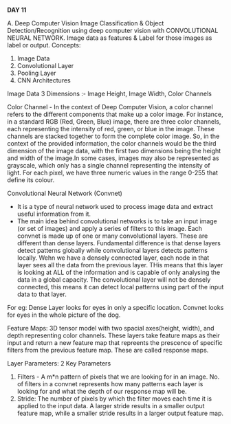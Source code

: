 __**DAY 11**__

A. Deep Computer Vision
Image Classification & Object Detection/Recognition using deep computer vision with CONVOLUTIONAL NEURAL NETWORK.
Image data as features & Label for those images as label or output.
Concepts:
1. Image Data
2. Convolutional Layer
3. Pooling Layer
4. CNN Architectures

Image Data
3 Dimensions :- Image Height, Image Width, Color Channels

Color Channel - In the context of Deep Computer Vision, a color channel refers to the different components that make up a color image. For instance, in a standard RGB (Red, Green, Blue) image, there are three color channels, each representing the intensity of red, green, or blue in the image. These channels are stacked together to form the complete color image. So, in the context of the provided information, the color channels would be the third dimension of the image data, with the first two dimensions being the height and width of the image.In some cases, images may also be represented as grayscale, which only has a single channel representing the intensity of light.
For each pixel, we have three numeric values in the range 0-255 that define its colour.

Convolutional Neural Network (Convnet)
- It is a type of neural network used to process image data and extract useful information from it.
- The main idea behind convolutional networks is to take an input image (or set of images) and apply a series of filters to this image.
Each convnet is made up of one or many convolutional layers. These are different than dense layers.
Fundamental difference is that dense layers detect patterns globally while convolutional layers detects patterns locally. Wehn we have a densely connected layer, each node in that layer sees all the data from the previous layer. THis means that this layer is looking at ALL of the information and is capable of only analysing the data in a global capacity. The convolutional layer will not be densely connected, this means it can detect local patterns using part of the input data to that layer.

For eg: Dense Layer looks for eyes in only a specific location. Convnet looks for eyes in the whole picture of the dog.

Feature Maps:
3D tensor model with two spacial axes(height, width), and depth representing color channels. These layers take feature maps as their input and return a new feature map that repreents the prescence of specific filters from the previous feature map. These are called response maps.

Layer Parameters: 2 Key Parameters
1. Filters - A m*n pattern of pixels that we are looking for in an image. No. of filters in a convnet represents how many patterns each layer is looking for and what the depth of our response map will be. 
2. Stride: The number of pixels by which the filter moves each time it is applied to the input data. A larger stride results in a smaller output feature map, while a smaller stride results in a larger output feature map.